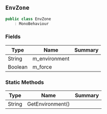 ## `EnvZone`

```csharp
public class EnvZone
    : MonoBehaviour

```

### Fields

| Type | Name | Summary | 
| --- | --- | --- | 
| String | m_environment |  | 
| Boolean | m_force |  | 


### Static Methods

| Type | Name | Summary | 
| --- | --- | --- | 
| String | GetEnvironment() |  | 


